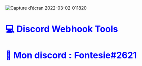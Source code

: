 ![Capture d’écran 2022-03-02 011820](https://user-images.githubusercontent.com/57833419/156270767-9f1bedbb-44ae-4df1-9dc5-2c69109ff8e4.png)


<h1 style="color:blue;">💻 Discord Webhook Tools</h1>
<h1 style="color:blue;">📶 Mon discord : Fontesie#2621</h1>
